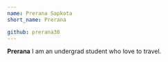 ```yaml
---
name: Prerana Sapkota
short_name: Prerana

github: prerana30
---
```


**Prerana** I am an undergrad student who love to travel.
